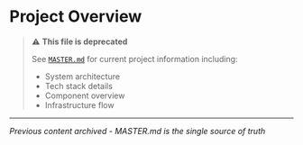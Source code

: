# Project Overview

> ⚠️ **This file is deprecated**
> 
> See [`MASTER.md`](MASTER.md) for current project information including:
> - System architecture
> - Tech stack details  
> - Component overview
> - Infrastructure flow

---

*Previous content archived - MASTER.md is the single source of truth*